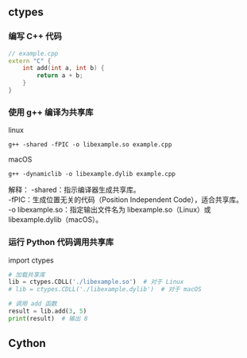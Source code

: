 ## ctypes
### 编写 C++ 代码
```cpp
// example.cpp
extern "C" {
    int add(int a, int b) {
        return a + b;
    }
}
```

### 使用 g++ 编译为共享库
linux
```
g++ -shared -fPIC -o libexample.so example.cpp
```

macOS
```
g++ -dynamiclib -o libexample.dylib example.cpp
```

解释：
-shared：指示编译器生成共享库。  
-fPIC：生成位置无关的代码（Position Independent Code），适合共享库。  
-o libexample.so：指定输出文件名为 libexample.so（Linux）或 libexample.dylib（macOS）。

### 运行 Python 代码调用共享库

import ctypes

```python
# 加载共享库
lib = ctypes.CDLL('./libexample.so')  # 对于 Linux
# lib = ctypes.CDLL('./libexample.dylib')  # 对于 macOS

# 调用 add 函数
result = lib.add(3, 5)
print(result)  # 输出 8
```

## Cython


